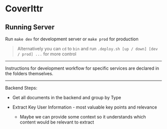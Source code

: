 # Coverlttr

## Running Server

Run `make dev` for development server or `make prod` for production

> Alternatively you can `cd` to `bin` and run `.deploy.sh [up / down] [dev / prod] ...` for more control

---

Instructions for development workflow for specific services are declared in the folders themselves. 

---

Backend Steps:

- Get all documents in the backend and group by Type

- Extract Key User Information - most valuable key points and relevance
	- Maybe we can provide some context so it understands which content would be relevant to extract